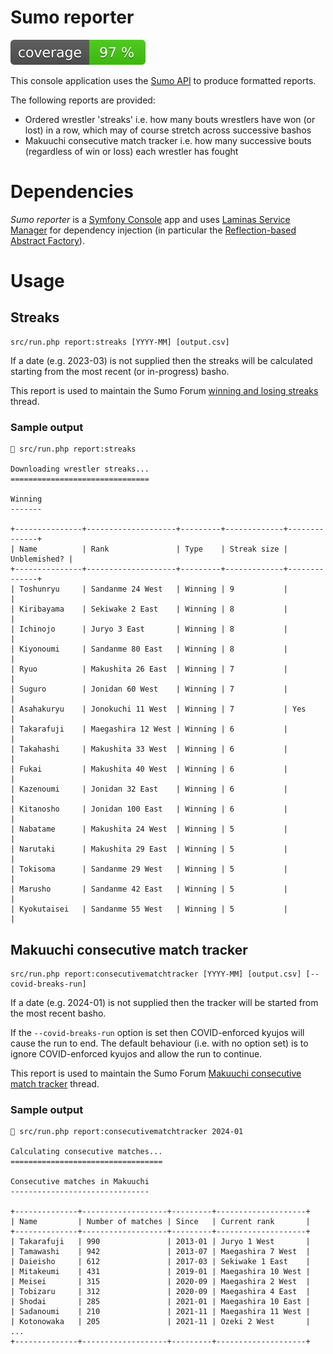 # Sumo reporter

![Code coverage badge](https://github.com/stuartmcgill/sumo-reporter/blob/image-data/coverage.svg)

This console application uses the [Sumo API](https://sumo-api.com/) to produce formatted reports.

The following reports are provided:

- Ordered wrestler 'streaks' i.e. how many bouts wrestlers have won (or lost) in
a row, which may of course stretch across successive bashos
- Makuuchi consecutive match tracker i.e. how many successive bouts (regardless of win or loss) each
wrestler has fought

# Dependencies

_Sumo reporter_ is a [Symfony Console](https://symfony.com/doc/current/components/console.html) app
and uses [Laminas Service Manager](https://docs.laminas.dev/laminas-servicemanager/) for dependency
injection (in particular the [Reflection-based Abstract Factory](https://docs.laminas.dev/laminas-servicemanager/reflection-abstract-factory/)).

# Usage

## Streaks

```
src/run.php report:streaks [YYYY-MM] [output.csv]
```

If a date (e.g. 2023-03) is not supplied then the streaks will be calculated starting from the most recent (or
in-progress) basho.

This report is used to maintain the Sumo Forum [winning and losing streaks](http://www.sumoforum.net/forums/topic/42758-winning-and-losing-streaks/) thread.

### Sample output

```
 src/run.php report:streaks

Downloading wrestler streaks...
===============================

Winning
-------

+---------------+--------------------+---------+-------------+--------------+
| Name          | Rank               | Type    | Streak size | Unblemished? |
+---------------+--------------------+---------+-------------+--------------+
| Toshunryu     | Sandanme 24 West   | Winning | 9           |              |
| Kiribayama    | Sekiwake 2 East    | Winning | 8           |              |
| Ichinojo      | Juryo 3 East       | Winning | 8           |              |
| Kiyonoumi     | Sandanme 80 East   | Winning | 8           |              |
| Ryuo          | Makushita 26 East  | Winning | 7           |              |
| Suguro        | Jonidan 60 West    | Winning | 7           |              |
| Asahakuryu    | Jonokuchi 11 West  | Winning | 7           | Yes          |
| Takarafuji    | Maegashira 12 West | Winning | 6           |              |
| Takahashi     | Makushita 33 West  | Winning | 6           |              |
| Fukai         | Makushita 40 West  | Winning | 6           |              |
| Kazenoumi     | Jonidan 32 East    | Winning | 6           |              |
| Kitanosho     | Jonidan 100 East   | Winning | 6           |              |
| Nabatame      | Makushita 24 West  | Winning | 5           |              |
| Narutaki      | Makushita 29 East  | Winning | 5           |              |
| Tokisoma      | Sandanme 29 West   | Winning | 5           |              |
| Marusho       | Sandanme 42 East   | Winning | 5           |              |
| Kyokutaisei   | Sandanme 55 West   | Winning | 5           |              |
```

## Makuuchi consecutive match tracker

``` 
src/run.php report:consecutivematchtracker [YYYY-MM] [output.csv] [--covid-breaks-run]
```

If a date (e.g. 2024-01) is not supplied then the tracker will be started from the most recent basho.

If the `--covid-breaks-run` option is set then COVID-enforced kyujos will cause the run to end. The
default behaviour (i.e. with no option set) is to ignore COVID-enforced kyujos and allow the run to
continue.

This report is used to maintain the Sumo Forum [Makuuchi consecutive match tracker](http://www.sumoforum.net/forums/topic/36454-makuuchi-consecutive-match-tracker/?page=3) thread.

### Sample output

```
 src/run.php report:consecutivematchtracker 2024-01

Calculating consecutive matches...
==================================

Consecutive matches in Makuuchi
-------------------------------

+--------------+-------------------+---------+--------------------+
| Name         | Number of matches | Since   | Current rank       |
+--------------+-------------------+---------+--------------------+
| Takarafuji   | 990               | 2013-01 | Juryo 1 West       |
| Tamawashi    | 942               | 2013-07 | Maegashira 7 West  |
| Daieisho     | 612               | 2017-03 | Sekiwake 1 East    |
| Mitakeumi    | 431               | 2019-01 | Maegashira 10 West |
| Meisei       | 315               | 2020-09 | Maegashira 2 West  |
| Tobizaru     | 312               | 2020-09 | Maegashira 4 East  |
| Shodai       | 285               | 2021-01 | Maegashira 10 East |
| Sadanoumi    | 210               | 2021-11 | Maegashira 11 West |
| Kotonowaka   | 205               | 2021-11 | Ozeki 2 West       |
...
+--------------+-------------------+---------+--------------------+
```

